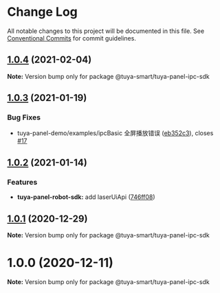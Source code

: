 # Change Log

All notable changes to this project will be documented in this file.
See [Conventional Commits](https://conventionalcommits.org) for commit guidelines.

## [1.0.4](https://github.com/tuya/tuya-panel-sdk/compare/@tuya-smart/tuya-panel-ipc-sdk@1.0.3...@tuya-smart/tuya-panel-ipc-sdk@1.0.4) (2021-02-04)

**Note:** Version bump only for package @tuya-smart/tuya-panel-ipc-sdk





## [1.0.3](https://github.com/tuya/tuya-panel-sdk/compare/@tuya-smart/tuya-panel-ipc-sdk@1.0.2...@tuya-smart/tuya-panel-ipc-sdk@1.0.3) (2021-01-19)

### Bug Fixes

- tuya-panel-demo/examples/ipcBasic 全屏播放错误 ([eb352c3](https://github.com/tuya/tuya-panel-sdk/commit/eb352c3961ced0099383c8d56333fb45813095a4)), closes [#17](https://github.com/tuya/tuya-panel-sdk/issues/17)

## [1.0.2](https://github.com/tuya/tuya-panel-sdk/compare/@tuya-smart/tuya-panel-ipc-sdk@1.0.1...@tuya-smart/tuya-panel-ipc-sdk@1.0.2) (2021-01-14)

### Features

- **tuya-panel-robot-sdk:** add laserUiApi ([746ff08](https://github.com/tuya/tuya-panel-sdk/commit/746ff089543ca00e5a054f94512991b20b9c3744))

## [1.0.1](https://github.com/tuya/tuya-panel-sdk/compare/@tuya-smart/tuya-panel-ipc-sdk@1.0.0...@tuya-smart/tuya-panel-ipc-sdk@1.0.1) (2020-12-29)

**Note:** Version bump only for package @tuya-smart/tuya-panel-ipc-sdk

# 1.0.0 (2020-12-11)

**Note:** Version bump only for package @tuya-smart/tuya-panel-ipc-sdk
